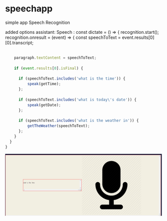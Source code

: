 # speechapp
simple app Speech Recognition 

added options assistant:
  Speech :
  const dictate = () => {
  recognition.start();
  recognition.onresult = (event) => {
    const speechToText = event.results[0][0].transcript;

```javascript

    paragraph.textContent = speechToText;

    if (event.results[0].isFinal) {

      if (speechToText.includes('what is the time')) {
          speak(getTime);
      };
      
      if (speechToText.includes('what is today\'s date')) {
          speak(getDate);
      };
      
      if (speechToText.includes('what is the weather in')) {
          getTheWeather(speechToText);
      };
    }
  }
}

```
![](Capture.PNG)
